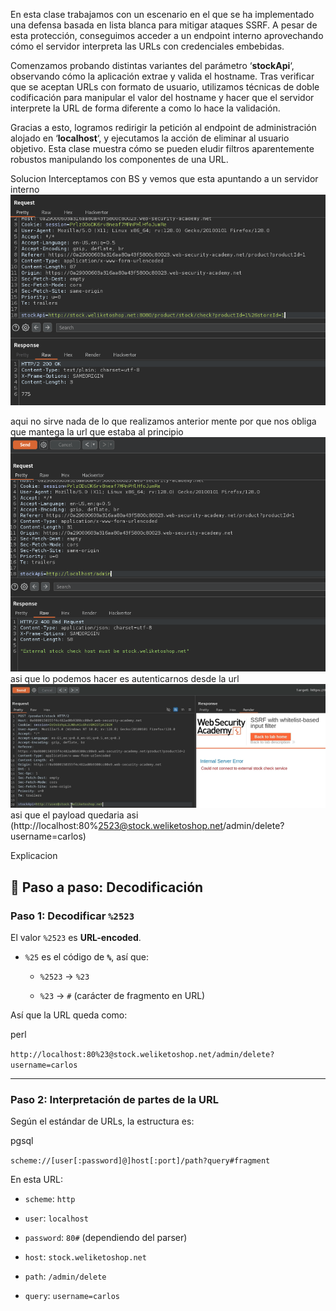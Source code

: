 En esta clase trabajamos con un escenario en el que se ha implementado una defensa basada en lista blanca para mitigar ataques SSRF. A pesar de esta protección, conseguimos acceder a un endpoint interno aprovechando cómo el servidor interpreta las URLs con credenciales embebidas.

Comenzamos probando distintas variantes del parámetro ‘**stockApi**‘, observando cómo la aplicación extrae y valida el hostname. Tras verificar que se aceptan URLs con formato de usuario, utilizamos técnicas de doble codificación para manipular el valor del hostname y hacer que el servidor interprete la URL de forma diferente a como lo hace la validación.

Gracias a esto, logramos redirigir la petición al endpoint de administración alojado en ‘**localhost**‘, y ejecutamos la acción de eliminar al usuario objetivo. Esta clase muestra cómo se pueden eludir filtros aparentemente robustos manipulando los componentes de una URL.

Solucion
Interceptamos con BS y vemos que esta apuntando a un servidor interno
![Pasted_image_20250804204207.png](Imagenes/Pasted_image_20250804204207.png)

aqui no sirve nada de lo que realizamos anterior mente por que nos obliga que mantega la url que estaba al principio
![Pasted_image_20250804204424.png](Imagenes/Pasted_image_20250804204424.png)
asi que lo podemos hacer es autenticarnos desde la url
![Pasted_image_20250804204751.png](Imagenes/Pasted_image_20250804204751.png)
asi que el payload quedaria asi (http://localhost:80%2523@stock.weliketoshop.net/admin/delete?username=carlos)

Explicacion
## 🧩 Paso a paso: Decodificación

### Paso 1: Decodificar `%2523`

El valor `%2523` es **URL-encoded**.

- `%25` es el código de **`%`**, así que:
    
    - `%2523` → `%23`
        
    - `%23` → `#` (carácter de fragmento en URL)
        

Así que la URL queda como:

perl

`http://localhost:80%23@stock.weliketoshop.net/admin/delete?username=carlos`

---

### Paso 2: Interpretación de partes de la URL

Según el estándar de URLs, la estructura es:

pgsql

`scheme://[user[:password]@]host[:port]/path?query#fragment`

En esta URL:

- `scheme`: `http`
    
- `user`: `localhost`
    
- `password`: `80#` (dependiendo del parser)
    
- `host`: `stock.weliketoshop.net`
    
- `path`: `/admin/delete`
    
- `query`: `username=carlos`

